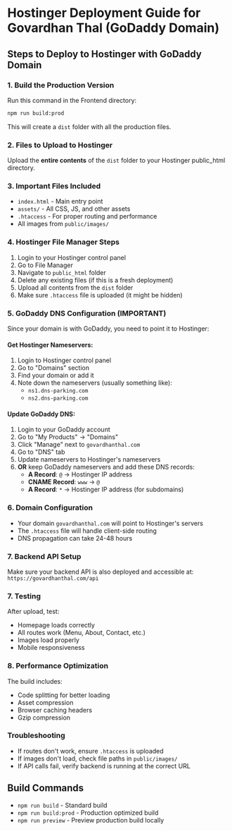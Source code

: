 # Hostinger Deployment Guide for Govardhan Thal (GoDaddy Domain)

## Steps to Deploy to Hostinger with GoDaddy Domain

### 1. Build the Production Version
Run this command in the Frontend directory:
```bash
npm run build:prod
```
This will create a `dist` folder with all the production files.

### 2. Files to Upload to Hostinger
Upload the **entire contents** of the `dist` folder to your Hostinger public_html directory.

### 3. Important Files Included
- `index.html` - Main entry point
- `assets/` - All CSS, JS, and other assets
- `.htaccess` - For proper routing and performance
- All images from `public/images/`

### 4. Hostinger File Manager Steps
1. Login to your Hostinger control panel
2. Go to File Manager
3. Navigate to `public_html` folder
4. Delete any existing files (if this is a fresh deployment)
5. Upload all contents from the `dist` folder
6. Make sure `.htaccess` file is uploaded (it might be hidden)

### 5. GoDaddy DNS Configuration (IMPORTANT)
Since your domain is with GoDaddy, you need to point it to Hostinger:

#### Get Hostinger Nameservers:
1. Login to Hostinger control panel
2. Go to "Domains" section
3. Find your domain or add it
4. Note down the nameservers (usually something like):
   - `ns1.dns-parking.com`
   - `ns2.dns-parking.com`

#### Update GoDaddy DNS:
1. Login to your GoDaddy account
2. Go to "My Products" → "Domains"
3. Click "Manage" next to `govardhanthal.com`
4. Go to "DNS" tab
5. Update nameservers to Hostinger's nameservers
6. **OR** keep GoDaddy nameservers and add these DNS records:
   - **A Record**: `@` → Hostinger IP address
   - **CNAME Record**: `www` → `@`
   - **A Record**: `*` → Hostinger IP address (for subdomains)

### 6. Domain Configuration
- Your domain `govardhanthal.com` will point to Hostinger's servers
- The `.htaccess` file will handle client-side routing
- DNS propagation can take 24-48 hours

### 7. Backend API Setup
Make sure your backend API is also deployed and accessible at:
`https://govardhanthal.com/api`

### 7. Testing
After upload, test:
- Homepage loads correctly
- All routes work (Menu, About, Contact, etc.)
- Images load properly
- Mobile responsiveness

### 8. Performance Optimization
The build includes:
- Code splitting for better loading
- Asset compression
- Browser caching headers
- Gzip compression

### Troubleshooting
- If routes don't work, ensure `.htaccess` is uploaded
- If images don't load, check file paths in `public/images/`
- If API calls fail, verify backend is running at the correct URL

## Build Commands
- `npm run build` - Standard build
- `npm run build:prod` - Production optimized build
- `npm run preview` - Preview production build locally
